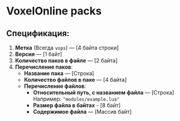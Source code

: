 # VoxelOnline packs

## Спецификация:

1. **Метка** (Всегда `vops`) — [4 байта строки]
2. **Версия** — [1 байт]
3. **Количество паков в файле** — [2 байта]
4. **Перечисление паков**:
   - **Название пака** — [Строка]
   - **Количество файлов в паке** — [4 байта]
   - **Перечисление файлов**:
     - **Относительный путь, с названием файла** — [Строка]
       Например: `"modules/example.lua"`
     - **Размер файла в байтах** - [8 байт]
     - **Содержимое файла** — [Массив байт]
 
